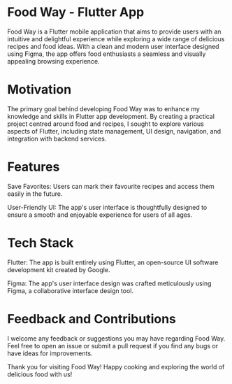  
# Food Way - Flutter App

Food Way is a Flutter mobile application that aims to provide users with an intuitive and delightful experience while exploring a wide range of delicious recipes and food ideas. With a clean and modern user interface designed using Figma, the app offers food enthusiasts a seamless and visually appealing browsing experience.

# Motivation
The primary goal behind developing Food Way was to enhance my knowledge and skills in Flutter app development. By creating a practical project centred around food and recipes, I sought to explore various aspects of Flutter, including state management, UI design, navigation, and integration with backend services.

# Features
Save Favorites: Users can mark their favourite recipes and access them easily in the future.

User-Friendly UI: The app's user interface is thoughtfully designed to ensure a smooth and enjoyable experience for users of all ages.

# Tech Stack
Flutter: The app is built entirely using Flutter, an open-source UI software development kit created by Google.

Figma: The app's user interface design was crafted meticulously using Figma, a collaborative interface design tool.

# Feedback and Contributions
I welcome any feedback or suggestions you may have regarding Food Way. Feel free to open an issue or submit a pull request if you find any bugs or have ideas for improvements.

Thank you for visiting Food Way! Happy cooking and exploring the world of delicious food with us!
